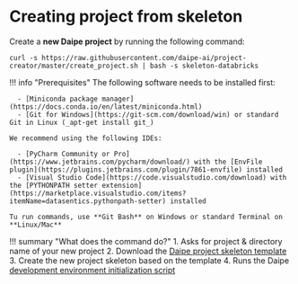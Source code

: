 # Creating project from skeleton

Create a **new Daipe project** by running the following command:

```
curl -s https://raw.githubusercontent.com/daipe-ai/project-creator/master/create_project.sh | bash -s skeleton-databricks
```

!!! info "Prerequisites"
    The following software needs to be installed first:

      - [Miniconda package manager](https://docs.conda.io/en/latest/miniconda.html)
      - [Git for Windows](https://git-scm.com/download/win) or standard Git in Linux (_apt-get install git_)
      
    We recommend using the following IDEs:
    
      - [PyCharm Community or Pro](https://www.jetbrains.com/pycharm/download/) with the [EnvFile plugin](https://plugins.jetbrains.com/plugin/7861-envfile) installed
      - [Visual Studio Code](https://code.visualstudio.com/download) with the [PYTHONPATH setter extension](https://marketplace.visualstudio.com/items?itemName=datasentics.pythonpath-setter) installed

    Tu run commands, use **Git Bash** on Windows or standard Terminal on **Linux/Mac**

!!! summary "What does the command do?"
    1. Asks for project & directory name of your new project 
    2. Download the [Daipe project skeleton template](https://github.com/daipe-ai/skeleton-databricks)
    3. Create the new project skeleton based on the template
    4. Runs the Daipe [development environment initialization script](https://github.com/daipe-ai/benvy)
